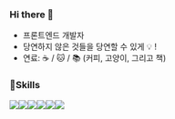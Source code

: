 ### Hi there 👋
- 프론트엔드 개발자
- 당연하지 않은 것들을 당연할 수 있게 💡 !
- 연료: ☕️ / 🐱 / 📚 (커피, 고양이, 그리고 책)
<!--
**TodaysJoey/TodaysJoey** is a ✨ _special_ ✨ repository because its `README.md` (this file) appears on your GitHub profile.

Here are some ideas to get you started:

- 🔭 I’m currently working on ...
- 🌱 I’m currently learning ...
- 👯 I’m looking to collaborate on ...
- 🤔 I’m looking for help with ...
- 💬 Ask me about ...
- 📫 How to reach me: ...
- 😄 Pronouns: ...
- ⚡ Fun fact: ...
-->

<h3>📌Skills</h3>
<div style="display:flex">
  <a><img src="https://img.shields.io/badge/JavaScript-F7DF1E?style=flat-square&logo=javascript&logoColor=black"/></a>
  <a><img src="https://img.shields.io/badge/React-61DAFB?style=flat-square&logo=react&logoColor=black"/></a>
  <a><img src="https://img.shields.io/badge/Node.js-339933?style=flat-square&logo=nodedotjs&logoColor=white"/></a>
  <a><img src="https://img.shields.io/badge/HTML5-E34F26?style=flat-square&logo=html5&logoColor=white"/></a>
  <a><img src="https://img.shields.io/badge/CSS-1572B6?style=flat-square&logo=css3&logoColor=white"/></a>  
  <a><img src="https://img.shields.io/badge/TypeScript-3178C6?style=flat-square&logo=typescript&logoColor=white"/></a>  
  
</div>
